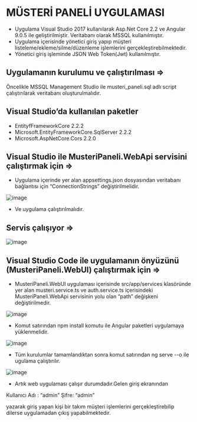 # MÜSTERİ PANELİ UYGULAMASI

* Uygulama Visual Studio 2017 kullanılarak Asp.Net Core 2.2 ve Angular 9.0.5 ile geliştirilmiştir. Veritabanı olarak MSSQL kullanılmıştır.
* Uygulama içerisinde yönetici giriş yapıp müşteri listeleme/ekleme/silme/düzenleme işlemlerini gerçekleştirebilmektedir.
* Yönetici giriş işleminde JSON Web Token(Jwt) kullanılmıştır.


## Uygulamanın kurulumu ve çalıştırılması =>
Öncelikle MSSQL Management Studio ile musteri_paneli.sql adlı script  çalıştırılarak veritabanı oluşturulmalıdır.

## Visual Studio’da kullanılan paketler
* EntityfFrameworkCore 2.2.2
* Microsoft.EntityFrameworkCore.SqlServer 2.2.2
* Microsoft.AspNetCore.Cors 2.2.0

## Visual Studio ile MusteriPaneli.WebApi servisini çalıştırmak için =>

* Uygulama içerinde yer alan appsettings.json dosyasından veritabanı bağlantısı için “ConnectionStrings” değiştirilmelidir. 


 ![image](https://user-images.githubusercontent.com/48556212/77822137-15a0ff00-7101-11ea-8d46-ed0d699fec25.png)





 * Ve uygulama çalıştırılmalıdır.
 
## Servis çalışıyor =>
![image](https://user-images.githubusercontent.com/48556212/77822162-4b45e800-7101-11ea-9973-c58964064219.png)

 
## Visual Studio Code ile uygulamanın önyüzünü (MusteriPaneli.WebUI) çalıştırmak için =>
*	MusteriPaneli.WebUI uygulaması içerisinde src/app/services klasöründe yer alan musteri.service.ts ve auth.service.ts içerisindeki  MusteriPaneli.WebApi servisinin yolu olan “path” değişkeni değiştirilmedir.

![image](https://user-images.githubusercontent.com/48556212/77822171-59940400-7101-11ea-9835-bef00642e0e1.png)

*	Komut satırından npm install komutu ile Angular paketleri uygulamaya yüklenmelidir.

![image](https://user-images.githubusercontent.com/48556212/77822179-69134d00-7101-11ea-83e0-6af587aa72de.png)
 

*	Tüm kurulumlar tamamlandıktan sonra komut satırından ng serve --o ile ugulama çalıştırılır.

![image](https://user-images.githubusercontent.com/48556212/77822182-7597a580-7101-11ea-8a1b-9887251457a6.png)
 

*	Artık web uygulaması çalışır durumdadır.Gelen giriş ekranından 

Kullanıcı Adı : “admin”
Şifre: “admin”

yazarak giriş yapan kişi bir takım müşteri işlemlerini gerçekleştirebilip dilerse uygulamadan çıkış yapabilmektedir.

